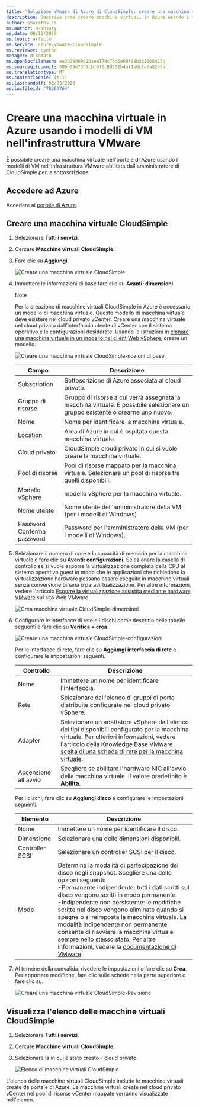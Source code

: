 ```yaml
---
title: 'Soluzione VMware di Azure di CloudSimple: creare una macchina virtuale in Azure con i modelli di VM'
description: Descrive come creare macchine virtuali in Azure usando i modelli di VM nell'infrastruttura VMware per il cloud privato CloudSimple
author: sharaths-cs
ms.author: b-shsury
ms.date: 08/16/2019
ms.topic: article
ms.service: azure-vmware-cloudsimple
ms.reviewer: cynthn
manager: dikamath
ms.openlocfilehash: ee3029de9826aee17dc76d0e69f08b3c1068423b
ms.sourcegitcommit: 509b39e73b5cbf670c8d231b4af1e6cfafa82e5a
ms.translationtype: MT
ms.contentlocale: it-IT
ms.lasthandoff: 03/05/2020
ms.locfileid: "78360764"
---
```

# <a name="create-a-virtual-machine-in-azure-using-vm-templates-on-the-vmware-infrastructure"></a>Creare una macchina virtuale in Azure usando i modelli di VM nell'infrastruttura VMware

È possibile creare una macchina virtuale nell'portale di Azure usando i modelli di VM nell'infrastruttura VMware abilitata dall'amministratore di CloudSimple per la sottoscrizione.

## <a name="sign-in-to-azure"></a>Accedere ad Azure

Accedere al [portale di Azure](https://portal.azure.com).

## <a name="create-cloudsimple-virtual-machine"></a>Creare una macchina virtuale CloudSimple

1. Selezionare **Tutti i servizi**.

2. Cercare **Macchine virtuali CloudSimple**.

3. Fare clic su **Aggiungi**.

    ![Creare una macchina virtuale CloudSimple](media/create-cloudsimple-virtual-machine.png)

4. Immettere le informazioni di base fare clic su **Avanti: dimensioni**.

    > [!NOTE]
    > Per la creazione di macchine virtuali CloudSimple in Azure è necessario un modello di macchina virtuale.  Questo modello di macchina virtuale deve esistere nel cloud privato vCenter.  Creare una macchina virtuale nel cloud privato dall'interfaccia utente di vCenter con il sistema operativo e le configurazioni desiderate.  Usando le istruzioni in [clonare una macchina virtuale in un modello nel client Web vSphere](https://docs.vmware.com/en/VMware-vSphere/6.5/com.vmware.vsphere.vm_admin.doc/GUID-FE6DE4DF-FAD0-4BB0-A1FD-AFE9A40F4BFE_copy.html), creare un modello.

    ![Creare una macchina virtuale CloudSimple-nozioni di base](media/create-cloudsimple-virtual-machine-basic-info.png)

    | Campo | Descrizione |
    | ------------ | ------------- |
    | Subscription | Sottoscrizione di Azure associata al cloud privato.  |
    | Gruppo di risorse | Gruppo di risorse a cui verrà assegnata la macchina virtuale. È possibile selezionare un gruppo esistente o crearne uno nuovo. |
    | Nome | Nome per identificare la macchina virtuale.  |
    | Location | Area di Azure in cui è ospitata questa macchina virtuale.  |
    | Cloud privato | CloudSimple cloud privato in cui si vuole creare la macchina virtuale. |
    | Pool di risorse | Pool di risorse mappato per la macchina virtuale. Selezionare un pool di risorse tra quelli disponibili. |
    | Modello vSphere | modello vSphere per la macchina virtuale.  |
    | Nome utente | Nome utente dell'amministratore della VM (per i modelli di Windows)|
    | Password <br>Conferma password | Password per l'amministratore della VM (per i modelli di Windows).  |

5. Selezionare il numero di core e la capacità di memoria per la macchina virtuale e fare clic su **Avanti: configurazioni**. Selezionare la casella di controllo se si vuole esporre la virtualizzazione completa della CPU al sistema operativo guest in modo che le applicazioni che richiedono la virtualizzazione hardware possano essere eseguite in macchine virtuali senza conversione binaria o paravirtualizzazione. Per altre informazioni, vedere l'articolo [Esporre la virtualizzazione assistita mediante hardware VMware](https://docs.vmware.com/en/VMware-vSphere/6.5/com.vmware.vsphere.vm_admin.doc/GUID-2A98801C-68E8-47AF-99ED-00C63E4857F6.html) sul sito Web VMware.

    ![Crea macchina virtuale CloudSimple-dimensioni](media/create-cloudsimple-virtual-machine-size.png)

6. Configurare le interfacce di rete e i dischi come descritto nelle tabelle seguenti e fare clic su **Verifica + crea**.

    ![Creare una macchina virtuale CloudSimple-configurazioni](media/create-cloudsimple-virtual-machine-configurations.png)

    Per le interfacce di rete, fare clic su **Aggiungi interfaccia di rete** e configurare le impostazioni seguenti.

    | Controllo | Descrizione |
    | ------------ | ------------- |
    | Nome | Immettere un nome per identificare l'interfaccia.  |
    | Rete | Selezionare dall'elenco di gruppi di porte distribuite configurate nel cloud privato vSphere.  |
    | Adapter | Selezionare un adattatore vSphere dall'elenco dei tipi disponibili configurato per la macchina virtuale. Per ulteriori informazioni, vedere l'articolo della Knowledge Base VMware [scelta di una scheda di rete per la macchina virtuale](https://kb.vmware.com/s/article/1001805). |
    | Accensione all'avvio | Scegliere se abilitare l'hardware NIC all'avvio della macchina virtuale. Il valore predefinito è **Abilita**. |

    Per i dischi, fare clic su **Aggiungi disco** e configurare le impostazioni seguenti.

    | Elemento | Descrizione |
    | ------------ | ------------- |
    | Nome | Immettere un nome per identificare il disco.  |
    | Dimensione | Selezionare una delle dimensioni disponibili.  |
    | Controller SCSI | Selezionare un controller SCSI per il disco.  |
    | Mode | Determina la modalità di partecipazione del disco negli snapshot. Scegliere una delle opzioni seguenti: <br> -Permanente indipendente: tutti i dati scritti sul disco vengono scritti in modo permanente.<br> -Indipendente non persistente: le modifiche scritte nel disco vengono eliminate quando si spegne o si reimposta la macchina virtuale.  La modalità indipendente non permanente consente di riavviare la macchina virtuale sempre nello stesso stato. Per altre informazioni, vedere la [documentazione di VMware](https://docs.vmware.com/en/VMware-vSphere/6.5/com.vmware.vsphere.vm_admin.doc/GUID-8B6174E6-36A8-42DA-ACF7-0DA4D8C5B084.html).

7. Al termine della convalida, rivedere le impostazioni e fare clic su **Crea**. Per apportare modifiche, fare clic sulle schede nella parte superiore o fare clic su.

    ![Creare una macchina virtuale CloudSimple-Revisione](media/create-cloudsimple-virtual-machine-review.png)

## <a name="view-list-of-cloudsimple-virtual-machines"></a>Visualizza l'elenco delle macchine virtuali CloudSimple

1. Selezionare **Tutti i servizi**.

2. Cercare **Macchine virtuali CloudSimple**.

3. Selezionare la in cui è stato creato il cloud privato.

    ![Elenco di macchine virtuali CloudSimple](media/list-cloudsimple-virtual-machines.png)

L'elenco delle macchine virtuali CloudSimple include le macchine virtuali create da portale di Azure.  Le macchine virtuali create nel cloud privato vCenter nel pool di risorse vCenter mappate verranno visualizzate nell'elenco.  
